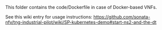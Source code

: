 This folder contains the code/Dockerfile in case of Docker-based VNFs.

See this wiki entry for usage instructions: https://github.com/sonata-nfv/tng-industrial-pilot/wiki/SP-kubernetes-demo#start-ns2-and-the-dt